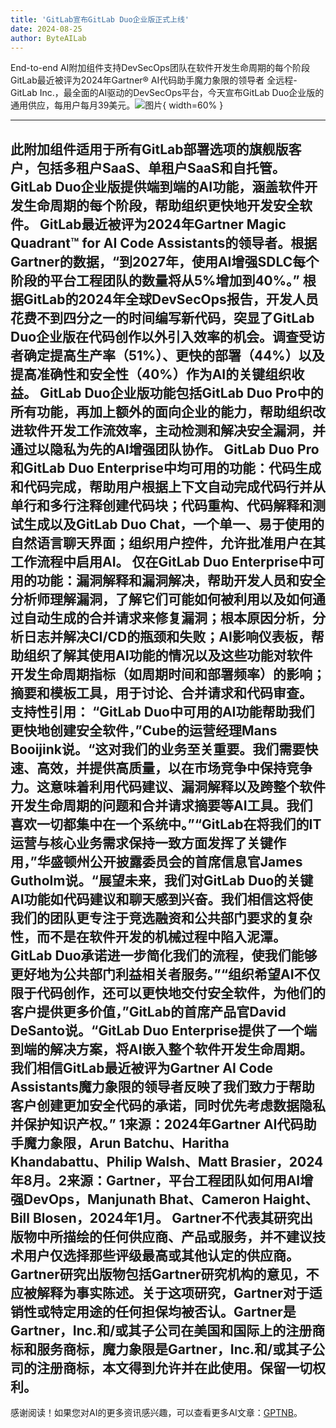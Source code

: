 ```yaml
---
title: 'GitLab宣布GitLab Duo企业版正式上线'
date: 2024-08-25
author: ByteAILab
---
```


End-to-end AI附加组件支持DevSecOps团队在软件开发生命周期的每个阶段
GitLab最近被评为2024年Gartner® AI代码助手魔力象限的领导者
全远程- GitLab Inc.，最全面的AI驱动的DevSecOps平台，今天宣布GitLab Duo企业版的通用供应，每用户每月39美元。![图片](https://ai-techpark.com/wp-content/uploads/2024/08/GitLab-1-960x540.jpg){ width=60% }

---
此附加组件适用于所有GitLab部署选项的旗舰版客户，包括多租户SaaS、单租户SaaS和自托管。
GitLab Duo企业版提供端到端的AI功能，涵盖软件开发生命周期的每个阶段，帮助组织更快地开发安全软件。
GitLab最近被评为2024年Gartner Magic Quadrant™ for AI Code Assistants的领导者。根据Gartner的数据，“到2027年，使用AI增强SDLC每个阶段的平台工程团队的数量将从5%增加到40%。”
根据GitLab的2024年全球DevSecOps报告，开发人员花费不到四分之一的时间编写新代码，突显了GitLab Duo企业版在代码创作以外引入效率的机会。调查受访者确定提高生产率（51%）、更快的部署（44%）以及提高准确性和安全性（40%）作为AI的关键组织收益。
GitLab Duo企业版功能包括GitLab Duo Pro中的所有功能，再加上额外的面向企业的能力，帮助组织改进软件开发工作流效率，主动检测和解决安全漏洞，并通过以隐私为先的AI增强团队协作。
GitLab Duo Pro和GitLab Duo Enterprise中均可用的功能：代码生成和代码完成，帮助用户根据上下文自动完成代码行并从单行和多行注释创建代码块；代码重构、代码解释和测试生成以及GitLab Duo Chat，一个单一、易于使用的自然语言聊天界面；组织用户控件，允许批准用户在其工作流程中启用AI。
仅在GitLab Duo Enterprise中可用的功能：漏洞解释和漏洞解决，帮助开发人员和安全分析师理解漏洞，了解它们可能如何被利用以及如何通过自动生成的合并请求来修复漏洞；根本原因分析，分析日志并解决CI/CD的瓶颈和失败；AI影响仪表板，帮助组织了解其使用AI功能的情况以及这些功能对软件开发生命周期指标（如周期时间和部署频率）的影响；摘要和模板工具，用于讨论、合并请求和代码审查。
支持性引用：
“GitLab Duo中可用的AI功能帮助我们更快地创建安全软件，”Cube的运营经理Mans Booijink说。“这对我们的业务至关重要。我们需要快速、高效，并提供高质量，以在市场竞争中保持竞争力。这意味着利用代码建议、漏洞解释以及跨整个软件开发生命周期的问题和合并请求摘要等AI工具。我们喜欢一切都集中在一个系统中。”“GitLab在将我们的IT运营与核心业务需求保持一致方面发挥了关键作用，”华盛顿州公开披露委员会的首席信息官James Gutholm说。“展望未来，我们对GitLab Duo的关键AI功能如代码建议和聊天感到兴奋。我们相信这将使我们的团队更专注于竞选融资和公共部门要求的复杂性，而不是在软件开发的机械过程中陷入泥潭。GitLab Duo承诺进一步简化我们的流程，使我们能够更好地为公共部门利益相关者服务。”“组织希望AI不仅限于代码创作，还可以更快地交付安全软件，为他们的客户提供更多价值，”GitLab的首席产品官David DeSanto说。“GitLab Duo Enterprise提供了一个端到端的解决方案，将AI嵌入整个软件开发生命周期。我们相信GitLab最近被评为Gartner AI Code Assistants魔力象限的领导者反映了我们致力于帮助客户创建更加安全代码的承诺，同时优先考虑数据隐私并保护知识产权。”
1来源：2024年Gartner AI代码助手魔力象限，Arun Batchu、Haritha Khandabattu、Philip Walsh、Matt Brasier，2024年8月。2来源：Gartner，平台工程团队如何用AI增强DevOps，Manjunath Bhat、Cameron Haight、Bill Blosen，2024年1月。
Gartner不代表其研究出版物中所描绘的任何供应商、产品或服务，并不建议技术用户仅选择那些评级最高或其他认定的供应商。Gartner研究出版物包括Gartner研究机构的意见，不应被解释为事实陈述。关于这项研究，Gartner对于适销性或特定用途的任何担保均被否认。Gartner是Gartner，Inc.和/或其子公司在美国和国际上的注册商标和服务商标，魔力象限是Gartner，Inc.和/或其子公司的注册商标，本文得到允许并在此使用。保留一切权利。
---
感谢阅读！如果您对AI的更多资讯感兴趣，可以查看更多AI文章：[GPTNB](https://gptnb.com)。
